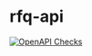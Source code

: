 # rfq-api

[![OpenAPI Checks](https://github.com/rrayst/rfq-api/actions/workflows/actions.yml/badge.svg)](https://github.com/rrayst/rfq-api/actions/workflows/actions.yml)
